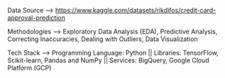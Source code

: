 Data Source --> https://www.kaggle.com/datasets/rikdifos/credit-card-approval-prediction

Methodologies --> Exploratory Data Analysis (EDA), Predictive Analysis, Correcting Inaccuracies, Dealing with Outliers, Data Visualization

Tech Stack --> Programming Language: Python || Libraries: TensorFlow, Scikit-learn, Pandas and NumPy || Services: BigQuery, Google Cloud Platform (GCP)
